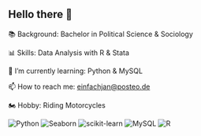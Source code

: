 ## Hello there 👋

📚 Background: Bachelor in Political Science & Sociology

📊 Skills: Data Analysis with R & Stata

🌱 I’m currently learning: Python & MySQL

📫 How to reach me: einfachjan@posteo.de

🏍️ Hobby: Riding Motorcycles

![Python](https://img.shields.io/badge/Python-3776AB?style=flat&logo=python&logoColor=white)
![Seaborn](https://img.shields.io/badge/Seaborn-9E4F96?style=flat&logo=seaborn&logoColor=white)
![scikit-learn](https://img.shields.io/badge/scikit--learn-F7931E?style=flat&logo=scikit-learn&logoColor=white)
![MySQL](https://img.shields.io/badge/MySQL-000000?style=flat&logo=mysql&logoColor=white)
![R](https://img.shields.io/badge/R-276DC3?style=flat&logo=r&logoColor=white)
